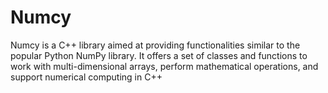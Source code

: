 # Numcy
Numcy is a C++ library aimed at providing functionalities similar to the popular Python NumPy library. It offers a set of classes and functions to work with multi-dimensional arrays, perform mathematical operations, and support numerical computing in C++
